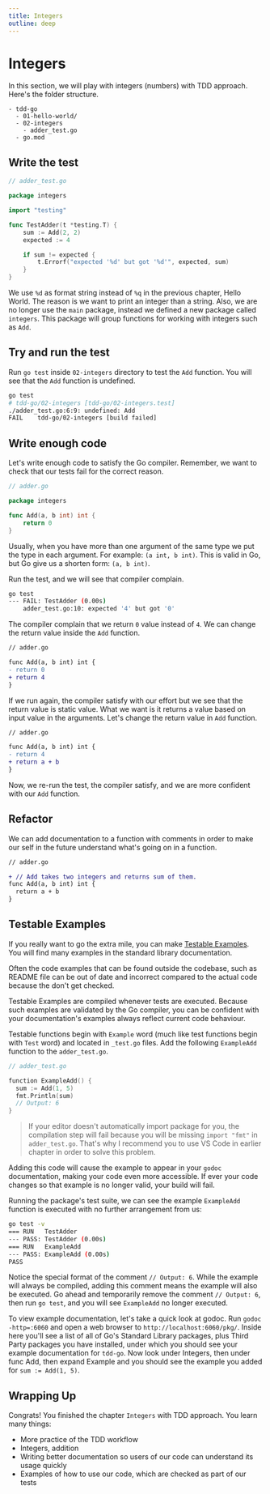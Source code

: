 ```yaml
---
title: Integers
outline: deep
---
```


# Integers

In this section, we will play with integers (numbers) with TDD approach. Here's the folder structure.

```
- tdd-go
  - 01-hello-world/
  - 02-integers
    - adder_test.go
  - go.mod
```

## Write the test

```go
// adder_test.go

package integers

import "testing"

func TestAdder(t *testing.T) {
	sum := Add(2, 2)
	expected := 4

	if sum != expected {
		t.Errorf("expected '%d' but got '%d'", expected, sum)
	}
}
```

We use `%d` as format string instead of `%q` in the previous chapter, Hello World. The reason is we want to print an integer than a string. Also, we are no longer use the `main` package, instead we defined a new package called `integers`. This package will group functions for working with integers such as `Add`.

## Try and run the test

Run `go test` inside `02-integers` directory to test the `Add` function. You will see that the `Add` function is undefined.

```bash
go test
# tdd-go/02-integers [tdd-go/02-integers.test]
./adder_test.go:6:9: undefined: Add
FAIL    tdd-go/02-integers [build failed]
```

## Write enough code

Let's write enough code to satisfy the Go compiler. Remember, we want to check that our tests fail for the correct reason.

```go
// adder.go

package integers

func Add(a, b int) int {
	return 0
}
```

Usually, when you have more than one argument of the same type we put the type in each argument. For example: `(a int, b int)`. This is valid in Go, but Go give us a shorten form: `(a, b int)`.

Run the test, and we will see that compiler complain.

```bash
go test
--- FAIL: TestAdder (0.00s)
    adder_test.go:10: expected '4' but got '0'
```

The compiler complain that we return `0` value instead of `4`. We can change the return value inside the `Add` function.

```diff
// adder.go

func Add(a, b int) int {
- return 0
+ return 4
}
```

If we run again, the compiler satisfy with our effort but we see that the return value is static value. What we want is it returns a value based on input value in the arguments. Let's change the return value in `Add` function.

```diff
// adder.go

func Add(a, b int) int {
- return 4
+ return a + b
}
```

Now, we re-run the test, the compiler satisfy, and we are more confident with our `Add` function.

## Refactor

We can add documentation to a function with comments in order to make our self in the future understand what's going on in a function.

```diff
// adder.go

+ // Add takes two integers and returns sum of them.
func Add(a, b int) int {
  return a + b
}
```

## Testable Examples

If you really want to go the extra mile, you can make [Testable Examples](https://go.dev/blog/examples). You will find many examples in the standard library documentation.

Often the code examples that can be found outside the codebase, such as README file can be out of date and incorrect compared to the actual code because the don't get checked.

Testable Examples are compiled whenever tests are executed. Because such examples are validated by the Go compiler, you can be confident with your documentation's examples always reflect current code behaviour.

Testable functions begin with `Example` word (much like test functions begin with `Test` word) and located in `_test.go` files. Add the following `ExampleAdd` function to the `adder_test.go`.

```go
// adder_test.go

function ExampleAdd() {
  sum := Add(1, 5)
  fmt.Println(sum)
  // Output: 6
}
```

> If your editor doesn't automatically import package for you, the compilation step will fail because you will be missing `import "fmt"` in `adder_test.go`. That's why I recommend you to use VS Code in earlier chapter in order to solve this problem.

Adding this code will cause the example to appear in your `godoc` documentation, making your code even more accessible. If ever your code changes so that example is no longer valid, your build will fail.

Running the package's test suite, we can see the example `ExampleAdd` function is executed with no further arrangement from us:

```bash
go test -v
=== RUN   TestAdder
--- PASS: TestAdder (0.00s)
=== RUN   ExampleAdd
--- PASS: ExampleAdd (0.00s)
PASS
```

Notice the special format of the comment `// Output: 6`. While the example will always be compiled, adding this comment means the example will also be executed. Go ahead and temporarily remove the comment `// Output: 6`, then run `go test`, and you will see `ExampleAdd` no longer executed.

To view example documentation, let's take a quick look at godoc. Run `godoc -http=:6060` and open a web browser to `http://localhost:6060/pkg/`. Inside here you'll see a list of all of Go's Standard Library packages, plus Third Party packages you have installed, under which you should see your example documentation for `tdd-go`. Now look under Integers, then under func Add, then expand Example and you should see the example you added for `sum := Add(1, 5)`.

## Wrapping Up

Congrats! You finished the chapter `Integers` with TDD approach. You learn many things:

- More practice of the TDD workflow
- Integers, addition
- Writing better documentation so users of our code can understand its usage quickly
- Examples of how to use our code, which are checked as part of our tests
